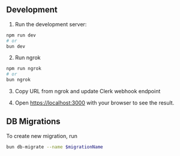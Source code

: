 ## Development

1. Run the development server:

```bash
npm run dev
# or
bun dev
```

2. Run ngrok

```bash
npm run ngrok
# or
bun ngrok
```

3. Copy URL from ngrok and update Clerk webhook endpoint

4. Open [https://localhost:3000](https://localhost:3000) with your browser to see the result.

## DB Migrations

To create new migration, run

```bash
bun db-migrate --name $migrationName
```

